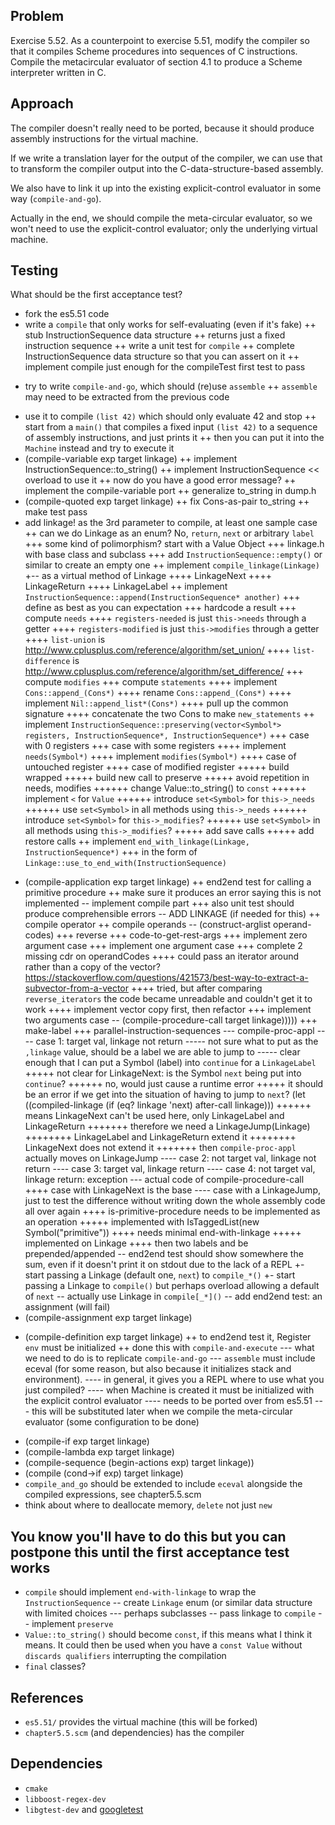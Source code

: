## Problem

Exercise 5.52. As a counterpoint to exercise 5.51, modify the compiler so that it compiles Scheme procedures into
sequences of C instructions. Compile the metacircular evaluator of section 4.1 to produce a Scheme interpreter
written in C.

## Approach

The compiler doesn't really need to be ported, because it should produce assembly instructions for the virtual machine.

If we write a translation layer for the output of the compiler, we can use that to transform the compiler output into the C-data-structure-based assembly.

We also have to link it up into the existing explicit-control evaluator in some way (`compile-and-go`).

Actually in the end, we should compile the meta-circular evaluator, so we won't need to use the explicit-control evaluator; only the underlying virtual machine.

## Testing

What should be the first acceptance test?

+ fork the es5.51 code
+ write a `compile` that only works for self-evaluating (even if it's fake)
++ stub InstructionSequence data structure
++ returns just a fixed instruction sequence
++ write a unit test for `compile`
++ complete InstructionSequence data structure so that you can assert on it
++ implement compile just enough for the compileTest first test to pass
- try to write `compile-and-go`, which should (re)use `assemble`
++ `assemble` may need to be extracted from the previous code
+ use it to compile `(list 42)` which should only evaluate 42 and stop
++ start from a `main()` that compiles a fixed input `(list 42)` to a sequence of assembly instructions, and just prints it
++ then you can put it into the `Machine` instead and try to execute it
+ (compile-variable exp target linkage)
++ implement InstructionSequence::to_string()
++ implement InstructionSequence << overload to use it
++ now do you have a good error message?
++ implement the compile-variable port
++ generalize to_string in dump.h
+ (compile-quoted exp target linkage)
++ fix Cons-as-pair to_string
++ make test pass
+ add linkage! as the 3rd parameter to compile, at least one sample case
++ can we do Linkage as an enum? No, `return`, `next` or arbitrary `label`
+++ some kind of polimorphism? start with a Value Object
+++ linkage.h with base class and subclass
+++ add `InstructionSequence::empty()` or similar to create an empty one
++ implement `compile_linkage(Linkage)`
+-- as a virtual method of Linkage
++++ LinkageNext
++++ LinkageReturn
++++ LinkageLabel
++ implement `InstructionSequence::append(InstructionSequence* another)`
+++ define as best as you can expectation
+++ hardcode a result
+++ compute `needs`
++++ `registers-needed` is just `this->needs` through a getter
++++ `registers-modified` is just `this->modifies` through a getter
++++ `list-union` is http://www.cplusplus.com/reference/algorithm/set_union/
++++ `list-difference` is http://www.cplusplus.com/reference/algorithm/set_difference/
+++ compute `modifies`
+++ compute `statements`
++++ implement `Cons::append_(Cons*)`
++++ rename `Cons::append_(Cons*)`
++++ implement `Nil::append_list*(Cons*)`
++++ pull up the common signature
++++ concatenate the two Cons to make `new_statements`
++ implement `InstructionSequence::preserving(vector<Symbol*> registers, InstructionSequence*, InstructionSequence*)`
+++ case with 0 registers
+++ case with some registers
++++ implement `needs(Symbol*)`
++++ implement `modifies(Symbol*)`
++++ case of untouched register
++++ case of modified register
+++++ build wrapped
+++++ build new call to preserve
+++++ avoid repetition in needs, modifies
++++++ change Value::to_string() to `const`
++++++ implement `<` for `Value`
++++++ introduce `set<Symbol>` for `this->_needs`
++++++ use `set<Symbol>` in all methods using `this->_needs`
++++++ introduce `set<Symbol>` for `this->_modifies`?
++++++ use `set<Symbol>` in all methods using `this->_modifies`?
+++++ add save calls
+++++ add restore calls
++ implement `end_with_linkage(Linkage, InstructionSequence*)`
+++ in the form of `Linkage::use_to_end_with(InstructionSequence)`
- (compile-application exp target linkage)
++ end2end test for calling a primitive procedure
++ make sure it produces an error saying this is not implemented
-- implement compile part
+++ also unit test should produce comprehensible errors
-- ADD LINKAGE (if needed for this)
++ compile operator
++ compile operands
-- (construct-arglist operand-codes)
+++ reverse
+++ code-to-get-rest-args
+++ implement zero argument case
+++ implement one argument case
+++ complete 2 missing cdr on operandCodes
++++ could pass an iterator around rather than a copy of the vector? https://stackoverflow.com/questions/421573/best-way-to-extract-a-subvector-from-a-vector
++++ tried, but after comparing `reverse_iterators` the code became unreadable and couldn't get it to work
++++ implement vector copy first, then refactor
+++ implement two arguments case
-- (compile-procedure-call target linkage)))))
+++ make-label
+++ parallel-instruction-sequences
--- compile-proc-appl
---- case 1: target val, linkage not return
----- not sure what to put as the `,linkage` value, should be a label we are able to jump to
----- clear enough that I can put a Symbol (label) into `continue` for a `LinkageLabel`
+++++ not clear for LinkageNext: is the Symbol `next` being put into `continue`?
++++++ no, would just cause a runtime error
+++++ it should be an error if we get into the situation of having to jump to `next`?
    (let ((compiled-linkage
            (if (eq? linkage 'next) after-call linkage)))
++++++ means LinkageNext can't be used here, only LinkageLabel and LinkageReturn
+++++++ therefore we need a LinkageJump(Linkage)
++++++++ LinkageLabel and LinkageReturn extend it
++++++++ LinkageNext does not extend it
+++++++ then `compile-proc-appl` actually moves on LinkageJump
---- case 2: not target val, linkage not return
---- case 3: target val, linkage return
---- case 4: not target val, linkage return: exception
--- actual code of compile-procedure-call
++++ case with LinkageNext is the base
---- case with a LinkageJump, just to test the difference without writing down the whole assembly code all over again
++++ is-primitive-procedure needs to be implemented as an operation
+++++ implemented with IsTaggedList(new Symbol("primitive"))
++++ needs minimal end-with-linkage
+++++ implemented on Linkage
++++ then two labels and be prepended/appended
-- end2end test should show somewhere the sum, even if it doesn't print it on stdout due to the lack of a REPL
+- start passing a Linkage (default one, `next`) to `compile_*()`
+- start passing a Linkage to `compile()` but perhaps overload allowing a default of `next`
-- actually use Linkage in `compile[_*]()`
-- add end2end test: an assignment (will fail)
- (compile-assignment exp target linkage)
+ (compile-definition exp target linkage)
++ to end2end test it, Register `env` must be initialized
++ done this with `compile-and-execute`
--- what we need to do is to replicate `compile-and-go`
--- `assemble` must include eceval (for some reason, but also because it initializes stack and environment).
---- in general, it gives you a REPL where to use what you just compiled?
---- when Machine is created it must be initialized with the explicit control evaluator
---- needs to be ported over from es5.51
--- this will be substituted later when we compile the meta-circular evaluator (some configuration to be done)
- (compile-if exp target linkage)
- (compile-lambda exp target linkage)
- (compile-sequence (begin-actions exp) target linkage))
- (compile (cond->if exp) target linkage)
- `compile_and_go` should be extended to include `eceval` alongside the compiled expressions, see chapter5.5.scm
- think about where to deallocate memory, `delete` not just `new`

## You know you'll have to do this but you can postpone this until the first acceptance test works
- `compile` should implement `end-with-linkage` to wrap the `InstructionSequence`
-- create `Linkage` enum (or similar data structure with limited choices
--- perhaps subclasses
-- pass linkage to `compile`
-- implement `preserve`
- `Value::to_string()` should become `const`, if this means what I think it means. It could then be used when you have a `const Value` without `discards qualifiers` interrupting the compilation
- `final` classes?

## References

- `es5.51/` provides the virtual machine (this will be forked)
- `chapter5.5.scm` (and dependencies) has the compiler

## Dependencies

- `cmake`
- `libboost-regex-dev`
- `libgtest-dev` and [googletest](https://www.eriksmistad.no/getting-started-with-google-test-on-ubuntu/)
